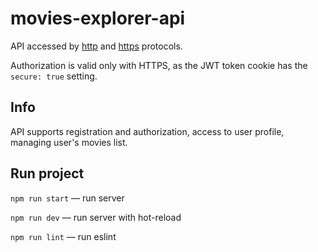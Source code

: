 # movies-explorer-api

API accessed by [http](http://api.fordragon.movies.nomoredomains.club) and [https](https://api.fordragon.movies.nomoredomains.club) protocols.

Authorization is valid only with HTTPS, as the JWT token cookie has the `secure: true` setting.

## Info
API supports registration and authorization, access to user profile, managing user's movies list.

## Run project

`npm run start` — run server

`npm run dev` — run server with hot-reload

`npm run lint` — run eslint
